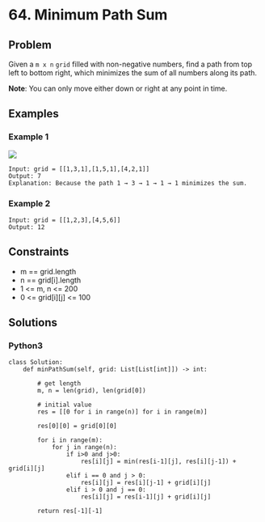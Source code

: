 # 64. Minimum Path Sum

## Problem

Given a `m x n` `grid` filled with non-negative numbers, find a path from top left to bottom right, which minimizes the sum of all numbers along its path.

**Note**: You can only move either down or right at any point in time.

## Examples

### Example 1

![](https://assets.leetcode.com/uploads/2020/11/05/minpath.jpg)

```
Input: grid = [[1,3,1],[1,5,1],[4,2,1]]
Output: 7
Explanation: Because the path 1 → 3 → 1 → 1 → 1 minimizes the sum.
```

### Example 2

```
Input: grid = [[1,2,3],[4,5,6]]
Output: 12
```

## Constraints

* m == grid.length
* n == grid[i].length
* 1 <= m, n <= 200
* 0 <= grid[i][j] <= 100

## Solutions

### Python3

```
class Solution:
    def minPathSum(self, grid: List[List[int]]) -> int:
        
        # get length
        m, n = len(grid), len(grid[0])
        
        # initial value
        res = [[0 for i in range(n)] for i in range(m)]
        
        res[0][0] = grid[0][0]
        
        for i in range(m):
            for j in range(n):
                if i>0 and j>0:
                    res[i][j] = min(res[i-1][j], res[i][j-1]) + grid[i][j]
                elif i == 0 and j > 0:
                    res[i][j] = res[i][j-1] + grid[i][j]
                elif i > 0 and j == 0:
                    res[i][j] = res[i-1][j] + grid[i][j]
                
        return res[-1][-1]
```
